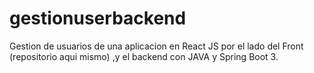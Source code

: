 # gestionuserbackend
Gestion de usuarios de una aplicacion en React JS por el lado del Front (repositorio aqui mismo) ,y el backend con JAVA y Spring Boot 3.
